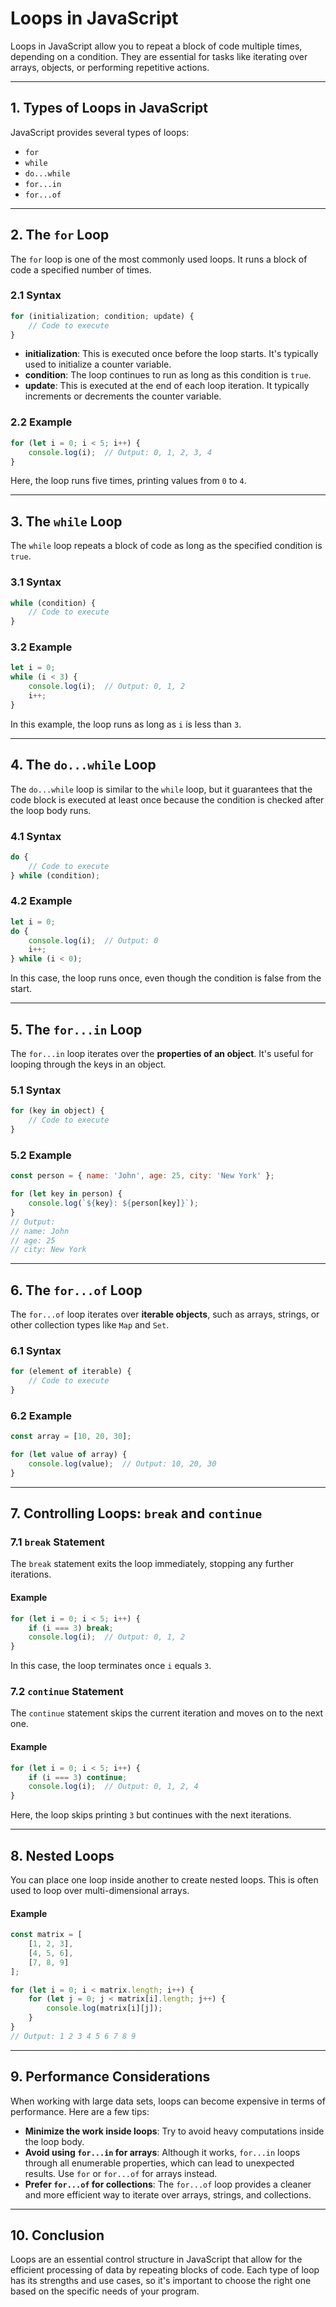 # Loops in JavaScript

Loops in JavaScript allow you to repeat a block of code multiple times, depending on a condition. They are essential for tasks like iterating over arrays, objects, or performing repetitive actions.

---

## 1. Types of Loops in JavaScript

JavaScript provides several types of loops:

- `for`
- `while`
- `do...while`
- `for...in`
- `for...of`

---

## 2. The `for` Loop

The `for` loop is one of the most commonly used loops. It runs a block of code a specified number of times.

### 2.1 Syntax

```js
for (initialization; condition; update) {
    // Code to execute
}
```

- **initialization**: This is executed once before the loop starts. It's typically used to initialize a counter variable.
- **condition**: The loop continues to run as long as this condition is `true`.
- **update**: This is executed at the end of each loop iteration. It typically increments or decrements the counter variable.

### 2.2 Example

```js
for (let i = 0; i < 5; i++) {
    console.log(i);  // Output: 0, 1, 2, 3, 4
}
```

Here, the loop runs five times, printing values from `0` to `4`.

---

## 3. The `while` Loop

The `while` loop repeats a block of code as long as the specified condition is `true`.

### 3.1 Syntax

```js
while (condition) {
    // Code to execute
}
```

### 3.2 Example

```js
let i = 0;
while (i < 3) {
    console.log(i);  // Output: 0, 1, 2
    i++;
}
```

In this example, the loop runs as long as `i` is less than `3`.

---

## 4. The `do...while` Loop

The `do...while` loop is similar to the `while` loop, but it guarantees that the code block is executed at least once because the condition is checked after the loop body runs.

### 4.1 Syntax

```js
do {
    // Code to execute
} while (condition);
```

### 4.2 Example

```js
let i = 0;
do {
    console.log(i);  // Output: 0
    i++;
} while (i < 0);
```

In this case, the loop runs once, even though the condition is false from the start.

---

## 5. The `for...in` Loop

The `for...in` loop iterates over the **properties of an object**. It's useful for looping through the keys in an object.

### 5.1 Syntax

```js
for (key in object) {
    // Code to execute
}
```

### 5.2 Example

```js
const person = { name: 'John', age: 25, city: 'New York' };

for (let key in person) {
    console.log(`${key}: ${person[key]}`);
}
// Output:
// name: John
// age: 25
// city: New York
```

---

## 6. The `for...of` Loop

The `for...of` loop iterates over **iterable objects**, such as arrays, strings, or other collection types like `Map` and `Set`.

### 6.1 Syntax

```js
for (element of iterable) {
    // Code to execute
}
```

### 6.2 Example

```js
const array = [10, 20, 30];

for (let value of array) {
    console.log(value);  // Output: 10, 20, 30
}
```

---

## 7. Controlling Loops: `break` and `continue`

### 7.1 `break` Statement

The `break` statement exits the loop immediately, stopping any further iterations.

#### Example

```js
for (let i = 0; i < 5; i++) {
    if (i === 3) break;
    console.log(i);  // Output: 0, 1, 2
}
```

In this case, the loop terminates once `i` equals `3`.

### 7.2 `continue` Statement

The `continue` statement skips the current iteration and moves on to the next one.

#### Example

```js
for (let i = 0; i < 5; i++) {
    if (i === 3) continue;
    console.log(i);  // Output: 0, 1, 2, 4
}
```

Here, the loop skips printing `3` but continues with the next iterations.

---

## 8. Nested Loops

You can place one loop inside another to create nested loops. This is often used to loop over multi-dimensional arrays.

#### Example

```js
const matrix = [
    [1, 2, 3],
    [4, 5, 6],
    [7, 8, 9]
];

for (let i = 0; i < matrix.length; i++) {
    for (let j = 0; j < matrix[i].length; j++) {
        console.log(matrix[i][j]);
    }
}
// Output: 1 2 3 4 5 6 7 8 9
```

---

## 9. Performance Considerations

When working with large data sets, loops can become expensive in terms of performance. Here are a few tips:

- **Minimize the work inside loops**: Try to avoid heavy computations inside the loop body.
- **Avoid using `for...in` for arrays**: Although it works, `for...in` loops through all enumerable properties, which can lead to unexpected results. Use `for` or `for...of` for arrays instead.
- **Prefer `for...of` for collections**: The `for...of` loop provides a cleaner and more efficient way to iterate over arrays, strings, and collections.

---

## 10. Conclusion

Loops are an essential control structure in JavaScript that allow for the efficient processing of data by repeating blocks of code. Each type of loop has its strengths and use cases, so it's important to choose the right one based on the specific needs of your program.